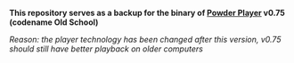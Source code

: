 **This repository serves as a backup for the binary of [Powder Player](https://github.com/jaruba/PowderPlayer) v0.75 (codename Old School)**

*Reason: the player technology has been changed after this version, v0.75 should still have better playback on older computers*
